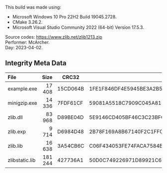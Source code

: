 This build was made using:

* Microsoft Windows 10 Pro 22H2 Build 19045.2728.
* CMake 3.26.2.
* Microsoft Visual Studio Community 2022 (64-bit) Version 17.5.3.

Source codes: https://www.zlib.net/zlib1213.zip  
Performer: McArcher.  
Day: 2023-04-02.  

## Integrity Meta Data

| File           |    Size | CRC32    | SHA-256                                                          | 
|:---------------|--------:|----------|------------------------------------------------------------------|
| example.exe    |  17 408 | 15CD064B | 1FE1F846DF4E5945BE3A2B5724BF330393A087F437A239465E15E7384A229B4B |
| minigzip.exe   |  14 336 | 7FDF61CF | 59081A5518C7909C045A81F64D149C2A312B7A015B388CBFF4698DA0E5680E74 | 
| zlib.dll       |  83 968 | D89BE04D | 5E9146CD405BF46C3C23BFCDC21CC63AE650EDCB5822AF22BABA6A1161924432 |
| zlib.exp       |   9 714 | D6984D48 | 2B78F169A8B67140F2C1FFCC315340EA811B74FF8AF666DAEAE5A88F7D2E470A |
| zlib.lib       |  16 638 | 3A54CB6C | C06F434053FE74FACA7584BDBCB12E5104D031F24441FAD0E5BCAE7CC43423F1 |
| zlibstatic.lib | 181 244 | 427736A1 | 50D0C749226971D89921C6EE1ECB72B482793B6023F94D4E544BF185823C4970 |

